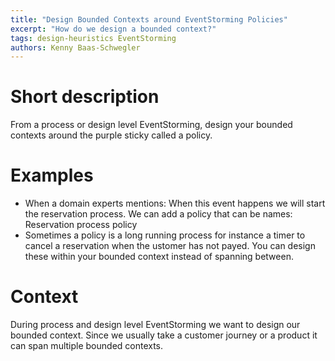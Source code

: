 ```yaml
---
title: "Design Bounded Contexts around EventStorming Policies"
excerpt: "How do we design a bounded context?"
tags: design-heuristics EventStorming
authors: Kenny Baas-Schwegler
---
```


# Short description

From a process or design level EventStorming, design your bounded contexts around the purple sticky called a policy.

# Examples

* When a domain experts mentions: When this event happens we will start the reservation process. We can add a policy that can be names: Reservation process policy
* Sometimes a policy is a long running process for instance a timer to cancel a reservation when the ustomer has not payed. You can design these within your bounded context instead of spanning between.

# Context

During process and design level EventStorming we want to design our bounded context. Since we usually take a customer journey or a product it can span multiple bounded contexts.